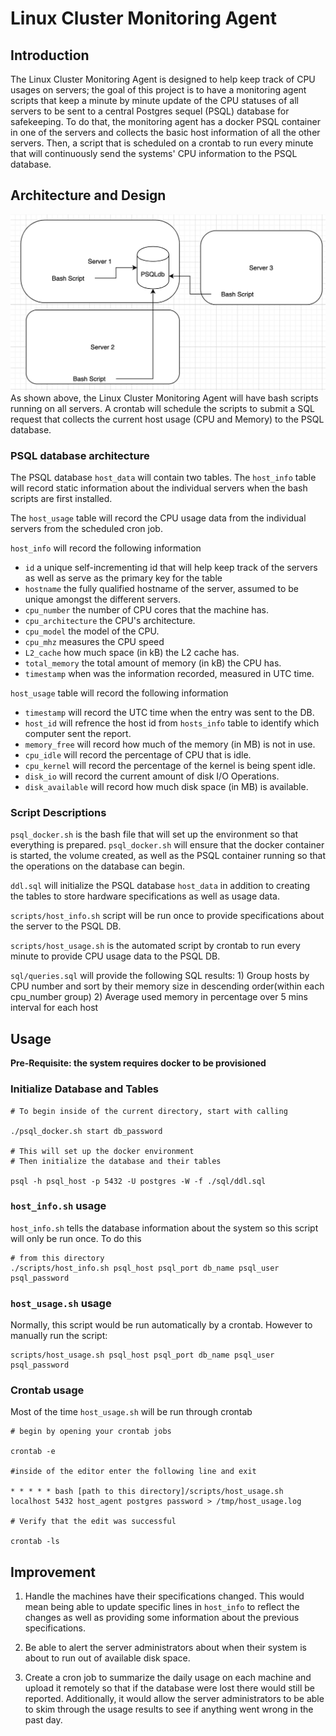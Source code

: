 # Linux Cluster Monitoring Agent

## Introduction
  
The Linux Cluster Monitoring Agent is designed to help keep track of CPU usages on servers; the goal of this project is to have a monitoring agent scripts that keep a minute by minute update of the CPU statuses of all servers to be sent to a central Postgres sequel (PSQL) database for safekeeping. To do that, the monitoring agent has a docker PSQL container in one of the servers and collects the basic host information of all the other servers. Then, a script that is scheduled on a crontab to run every minute that will continuously send the systems' CPU information to the PSQL database.
  
## Architecture and Design
![Image of Architecture](./assets/Architecture.png)
As shown above, the Linux Cluster Monitoring Agent will have bash scripts running on all servers. A crontab will schedule the scripts to submit a SQL request that collects the current host usage (CPU and Memory) to the PSQL database.

### PSQL database architecture
The PSQL database `host_data` will contain two tables.
The `host_info` table will record static information about the individual servers when the bash scripts are first installed.

The `host_usage` table will record the CPU usage data from the individual servers from the scheduled cron job.

`host_info` will record the following information
* `id` a unique self-incrementing id that will help keep track of the servers as well as serve as the primary key for the table
* `hostname` the fully qualified hostname of the server, assumed to be unique amongst the different servers.
* `cpu_number` the number of CPU cores that the machine has.
* `cpu_architecture` the CPU's architecture.
* `cpu_model` the model of the CPU.
* `cpu_mhz` measures the CPU speed
* `L2_cache` how much space (in kB) the L2 cache has.
* `total_memory` the total amount of memory (in kB) the CPU has.
* `timestamp` when was the information recorded, measured in UTC time.

`host_usage` table will record the following information
* `timestamp` will record the UTC time when the entry was sent to the DB.
* `host_id` will refrence the host id from `hosts_info` table to identify which computer sent the report.
* `memory_free` will record how much of the memory (in MB) is not in use.
* `cpu_idle` will record the percentage of CPU that is idle.
* `cpu_kernel` will record the percentage of the kernel is being spent idle.
* `disk_io` will record the current amount of disk I/O Operations.
* `disk_available` will record how much disk space (in MB) is available.


### Script Descriptions
`psql_docker.sh` is the bash file that will set up the environment so that everything is prepared. `psql_docker.sh` will ensure that the docker container is started, the volume created, as well as the PSQL container running so that the operations on the database can begin.

`ddl.sql` will initialize the PSQL database `host_data` in addition to creating the tables to store hardware specifications as well as usage data.

`scripts/host_info.sh` script will be run once to provide specifications about the server to the PSQL DB.

`scripts/host_usage.sh` is the automated script by crontab to run every minute to provide CPU usage data to the PSQL DB.

`sql/queries.sql` will provide the following SQL results: 
    1) Group hosts by CPU number and sort by their memory size in descending order(within each cpu_number group)
    2) Average used memory in percentage over 5 mins interval for each host

## Usage
**Pre-Requisite: the system requires docker to be provisioned**

### Initialize Database and Tables
```
# To begin inside of the current directory, start with calling

./psql_docker.sh start db_password

# This will set up the docker environment
# Then initialize the database and their tables

psql -h psql_host -p 5432 -U postgres -W -f ./sql/ddl.sql
```
### `host_info.sh` usage
`host_info.sh` tells the database information about the system so this script will only be run once. To do this
```
# from this directory
./scripts/host_info.sh psql_host psql_port db_name psql_user psql_password
```
### `host_usage.sh` usage
Normally, this script would be run automatically by a crontab.
However to manually run the script:
```
scripts/host_usage.sh psql_host psql_port db_name psql_user psql_password
```
### Crontab usage
Most of the time `host_usage.sh` will be run through crontab
```
# begin by opening your crontab jobs

crontab -e

#inside of the editor enter the following line and exit

* * * * * bash [path to this directory]/scripts/host_usage.sh localhost 5432 host_agent postgres password > /tmp/host_usage.log

# Verify that the edit was successful

crontab -ls

```

## Improvement
  1) Handle the machines have their specifications changed. This would mean being able to update specific lines in `host_info` to reflect the changes as well as providing some information about the previous specifications.
  
  2) Be able to alert the server administrators about when their system is about to run out of available disk space.
  
  3) Create a cron job to summarize the daily usage on each machine and upload it remotely so that if the database were lost there would still be reported. Additionally, it would allow the server administrators to be able to skim through the usage results to see if anything went wrong in the past day.
